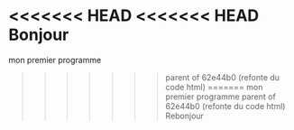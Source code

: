 <<<<<<< HEAD
<<<<<<< HEAD
Bonjour
=======
mon premier programme
>>>>>>> parent of 62e44b0 (refonte du code html)
=======
mon premier programme
>>>>>>> parent of 62e44b0 (refonte du code html)
Rebonjour
